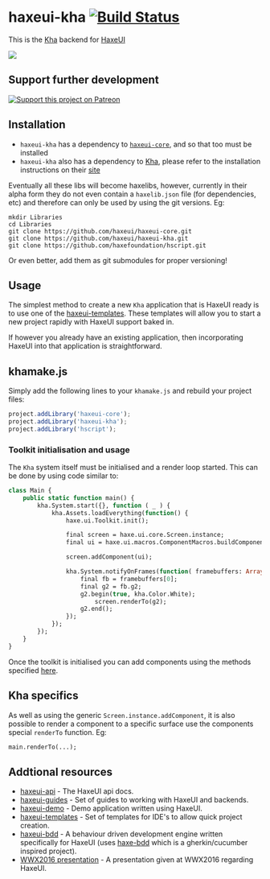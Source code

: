 # haxeui-kha [![Build Status](https://travis-ci.org/haxeui/haxeui-kha.svg?branch=master)](https://travis-ci.org/haxeui/haxeui-kha)

This is the [Kha](https://github.com/Kode/Kha) backend for [HaxeUI](https://github.com/haxeui/haxeui-core)

![](https://github.com/haxeui/haxeui-kha/raw/master/screen.png)

## Support further development

[![Support this project on Patreon](https://c5.patreon.com/external/logo/become_a_patron_button.png)](https://www.patreon.com/haxeui)

## Installation

- `haxeui-kha` has a dependency to <a href="https://github.com/haxeui/haxeui-core">`haxeui-core`</a>, and so that too must be installed
- `haxeui-kha` also has a dependency to [Kha](https://github.com/Kode/Kha), please refer to the installation instructions on their [site](https://kha.tech/getstarted)

Eventually all these libs will become haxelibs, however, currently in their alpha form they do not even contain a `haxelib.json` file (for dependencies, etc) and therefore can only be used by using the git versions. Eg:

```
mkdir Libraries
cd Libraries
git clone https://github.com/haxeui/haxeui-core.git
git clone https://github.com/haxeui/haxeui-kha.git
git clone https://github.com/haxefoundation/hscript.git
```

Or even better, add them as git submodules for proper versioning!

## Usage

The simplest method to create a new `Kha` application that is HaxeUI ready is to use one of the [haxeui-templates](https://github.com/haxeui/haxeui-templates). These templates will allow you to start a new project rapidly with HaxeUI support baked in.

If however you already have an existing application, then incorporating HaxeUI into that application is straightforward.

## khamake.js

Simply add the following lines to your `khamake.js` and rebuild your project files:

```js
project.addLibrary('haxeui-core');
project.addLibrary('haxeui-kha');
project.addLibrary('hscript');
```

### Toolkit initialisation and usage

The `Kha` system itself must be initialised and a render loop started. This can be done by using code similar to:

```haxe
class Main {
    public static function main() {
        kha.System.start({}, function ( _ ) {
            kha.Assets.loadEverything(function() {
                haxe.ui.Toolkit.init();

                final screen = haxe.ui.core.Screen.instance;
                final ui = haxe.ui.macros.ComponentMacros.buildComponent("ui.xml");

                screen.addComponent(ui);

                kha.System.notifyOnFrames(function( framebuffers: Array<kha.Framebuffer> ) {
                    final fb = framebuffers[0];
                    final g2 = fb.g2;
                    g2.begin(true, kha.Color.White);
                        screen.renderTo(g2);
                    g2.end();
                });
            });
        });
    }
}
```

Once the toolkit is initialised you can add components using the methods specified [here](https://github.com/haxeui/haxeui-core#adding-components-using-haxe-code).

## Kha specifics

As well as using the generic `Screen.instance.addComponent`, it is also possible to render a component to a specific surface use the components special `renderTo` function. Eg:

```haxe
main.renderTo(...);
```

## Addtional resources
* <a href="http://haxeui.github.io/haxeui-api/">haxeui-api</a> - The HaxeUI api docs.
* <a href="https://github.com/haxeui/haxeui-guides">haxeui-guides</a> - Set of guides to working with HaxeUI and backends.
* <a href="https://github.com/haxeui/haxeui-demo">haxeui-demo</a> - Demo application written using HaxeUI.
* <a href="https://github.com/haxeui/haxeui-templates">haxeui-templates</a> - Set of templates for IDE's to allow quick project creation.
* <a href="https://github.com/haxeui/haxeui-bdd">haxeui-bdd</a> - A behaviour driven development engine written specifically for HaxeUI (uses <a href="https://github.com/haxeui/haxe-bdd">haxe-bdd</a> which is a gherkin/cucumber inspired project).
* <a href="https://www.youtube.com/watch?v=L8J8qrR2VSg&feature=youtu.be">WWX2016 presentation</a> - A presentation given at WWX2016 regarding HaxeUI.
